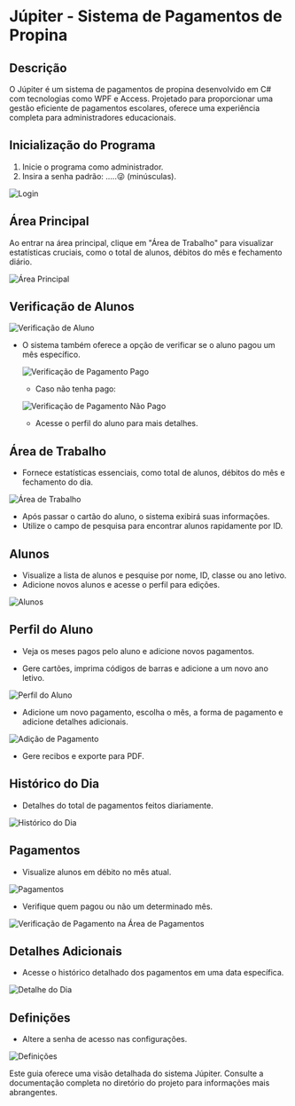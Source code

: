 # Júpiter - Sistema de Pagamentos de Propina

## Descrição

O Júpiter é um sistema de pagamentos de propina desenvolvido em C# com tecnologias como WPF e Access. Projetado para proporcionar uma gestão eficiente de pagamentos escolares, oferece uma experiência completa para administradores educacionais.

## Inicialização do Programa

1. Inicie o programa como administrador.
2. Insira a senha padrão: .....😜 (minúsculas).

![Login](screenshot/login.png)

## Área Principal

Ao entrar na área principal, clique em "Área de Trabalho" para visualizar estatísticas cruciais, como o total de alunos, débitos do mês e fechamento diário.

![Área Principal](screenshot/main.png)

## Verificação de Alunos

![Verificação de Aluno](screenshot/vp.png)

- O sistema também oferece a opção de verificar se o aluno pagou um mês específico.

   ![Verificação de Pagamento Pago](screenshot/vpr2.png)

   - Caso não tenha pago:

   ![Verificação de Pagamento Não Pago](screenshot/vpr.png)

   - Acesse o perfil do aluno para mais detalhes.

## Área de Trabalho

- Fornece estatísticas essenciais, como total de alunos, débitos do mês e fechamento do dia.

![Área de Trabalho](screenshot/work.png)
- Após passar o cartão do aluno, o sistema exibirá suas informações.
- Utilize o campo de pesquisa para encontrar alunos rapidamente por ID.

## Alunos

- Visualize a lista de alunos e pesquise por nome, ID, classe ou ano letivo.
- Adicione novos alunos e acesse o perfil para edições.

![Alunos](screenshot/alunos.png)


## Perfil do Aluno

- Veja os meses pagos pelo aluno e adicione novos pagamentos.

- Gere cartões, imprima códigos de barras e adicione a um novo ano letivo.

![Perfil do Aluno](screenshot/perfil_aluno.png)

- Adicione um novo pagamento, escolha o mês, a forma de pagamento e adicione detalhes adicionais.

![Adição de Pagamento](screenshot/Add_pagamento.png)

- Gere recibos e exporte para PDF.

## Histórico do Dia

- Detalhes do total de pagamentos feitos diariamente.

![Histórico do Dia](screenshot/historico_do_dia.png)

## Pagamentos

- Visualize alunos em débito no mês atual.

![Pagamentos](screenshot/Pagamentos.png)

- Verifique quem pagou ou não um determinado mês.

![Verificação de Pagamento na Área de Pagamentos](screenshot/Pagamentosv.png)

## Detalhes Adicionais

- Acesse o histórico detalhado dos pagamentos em uma data específica.

![Detalhe do Dia](screenshot/detalhe_do_dia.png)

## Definições

- Altere a senha de acesso nas configurações.

![Definições](screenshot/df.png)

Este guia oferece uma visão detalhada do sistema Júpiter. Consulte a documentação completa no diretório do projeto para informações mais abrangentes.
